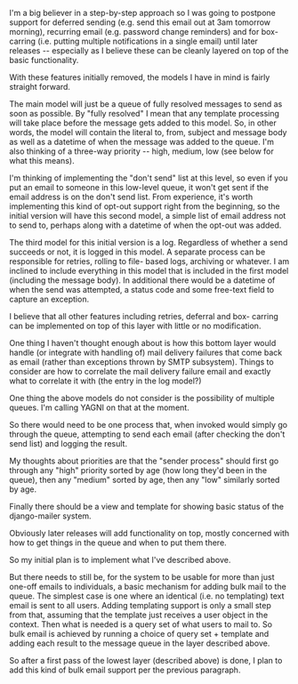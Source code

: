 I'm a big believer in a step-by-step approach so I was going to
postpone support for deferred sending (e.g. send this email out at
3am tomorrow morning), recurring email (e.g. password change
reminders) and for box-carring (i.e. putting multiple notifications
in a single email) until later releases -- especially as I believe
these can be cleanly layered on top of the basic functionality.

With these features initially removed, the models I have in mind is
fairly straight forward.

The main model will just be a queue of fully resolved messages to
send as soon as possible. By "fully resolved" I mean that any
template processing will take place before the message gets added to
this model. So, in other words, the model will contain the literal
to, from, subject and message body as well as a datetime of when the
message was added to the queue. I'm also thinking of a three-way
priority -- high, medium, low (see below for what this means).

I'm thinking of implementing the "don't send" list at this level, so
even if you put an email to someone in this low-level queue, it won't
get sent if the email address is on the don't send list. From
experience, it's worth implementing this kind of opt-out support
right from the beginning, so the initial version will have this
second model, a simple list of email address not to send to, perhaps
along with a datetime of when the opt-out was added.

The third model for this initial version is a log. Regardless of
whether a send succeeds or not, it is logged in this model. A
separate process can be responsible for retries, rolling to file-
based logs, archiving or whatever. I am inclined to include
everything in this model that is included in the first model
(including the message body). In additional there would be a datetime
of when the send was attempted, a status code and some free-text
field to capture an exception.

I believe that all other features including retries, deferral and box-
carring can be implemented on top of this layer with little or no
modification.

One thing I haven't thought enough about is how this bottom layer
would handle (or integrate with handling of) mail delivery failures
that come back as email (rather than exceptions thrown by SMTP
subsystem). Things to consider are how to correlate the mail delivery
failure email and exactly what to correlate it with (the entry in the
log model?)

One thing the above models do not consider is the possibility of
multiple queues. I'm calling YAGNI on that at the moment.

So there would need to be one process that, when invoked would simply
go through the queue, attempting to send each email (after checking
the don't send list) and logging the result.

My thoughts about priorities are that the "sender process" should
first go through any "high" priority sorted by age (how long they'd
been in the queue), then any "medium" sorted by age, then any "low"
similarly sorted by age.

Finally there should be a view and template for showing basic status
of the django-mailer system.

Obviously later releases will add functionality on top, mostly
concerned with how to get things in the queue and when to put them
there.

So my initial plan is to implement what I've described above.

But there needs to still be, for the system to be usable for more
than just one-off emails to individuals, a basic mechanism for adding
bulk mail to the queue. The simplest case is one where an identical
(i.e. no templating) text email is sent to all users. Adding
templating support is only a small step from that, assuming that the
template just receives a user object in the context. Then what is
needed is a query set of what users to mail to. So bulk email is
achieved by running a choice of query set + template and adding each
result to the message queue in the layer described above.

So after a first pass of the lowest layer (described above) is done,
I plan to add this kind of bulk email support per the previous
paragraph.